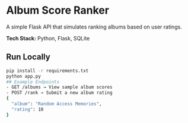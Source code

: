 # Album Score Ranker

A simple Flask API that simulates ranking albums based on user ratings.

**Tech Stack:** Python, Flask, SQLite 

## Run Locally
```bash
pip install -r requirements.txt
python app.py
## Example Endpoints
- GET /albums → View sample album scores
- POST /rank → Submit a new album rating
{
  "album": "Random Access Memories",
  "rating": 10
}
